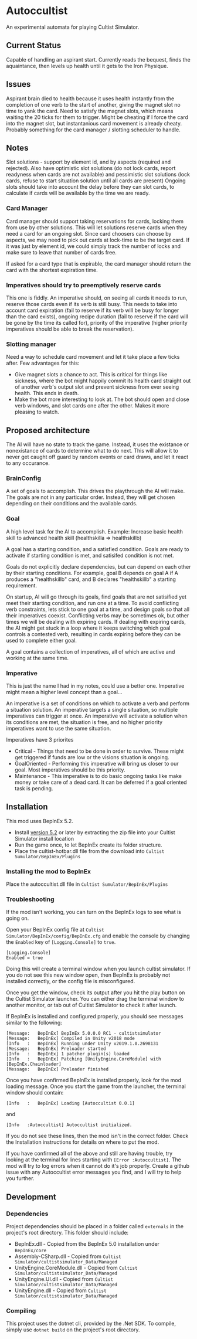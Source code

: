 # Autoccultist

An experimental automata for playing Cultist Simulator.

## Current Status

Capable of handling an aspirant start. Currently reads the bequest, finds the aquaintance, then levels up health until it gets to the Iron Physique.

## Issues

Aspirant brain died to health because it uses health instantly from the completion of one verb to the start of another, giving the magnet slot no time to yank the card.
Need to satisfy the magnet slots, which means waiting the 20 ticks for them to trigger. Might be cheating if I force the card into the magnet slot, but instantanious
card movement is already cheaty.
Probably something for the card manager / slotting scheduler to handle.

## Notes

Slot solutions - support by element id, and by aspects (required and rejected).
Also have optimistic slot solutions (do not lock cards, report readyness when cards are not available) and pessimistic slot solutions (lock cards, refuse to start situation solution until all cards are present)
Ongoing slots should take into account the delay before they can slot cards, to calculate if cards will be available by the time we are ready.

### Card Manager

Card manager should support taking reservations for cards, locking them from use by other solutions. This will let solutions reserve cards when they need a card for an ongoing slot.
Since card choosers can choose by aspects, we may need to pick out cards at lock-time to be the target card. If it was just by element id, we could simply track the number of locks
and make sure to leave that number of cards free.

If asked for a card type that is expirable, the card manager should return the card with the shortest expiration time.

### Imperatives should try to preemptively reserve cards

This one is fiddly. An imperative should, on seeing all cards it needs to run, reserve those cards even if its verb is still busy.
This needs to take into account card expiration (fail to reserve if its verb will be busy for longer than the card exists), ongoing
recipe duration (fail to reserve if the card will be gone by the time its called for), priority of the imperative (higher priority
imperatives should be able to break the reservation).

### Slotting manager

Need a way to schedule card movement and let it take place a few ticks after. Few advantages for this:

- Give magnet slots a chance to act.
  This is critical for things like sickness, where the bot might happily commit its health card straight out of
  another verb's output slot and prevent sickness from ever seeing health. This ends in death.
- Make the bot more interesting to look at.
  The bot should open and close verb windows, and slot cards one after the other. Makes it more pleasing to watch.

## Proposed architecture

The AI will have no state to track the game. Instead, it uses the existance or nonexistance of cards to determine what to do next.
This will allow it to never get caught off guard by random events or card draws, and let it react to any occurance.

### BrainConfig

A set of goals to accomplish. This drives the playthrough the AI will make.
The goals are not in any particular order. Instead, they will get chosen depending on their conditions and the available cards.

### Goal

A high level task for the AI to accomplish.
Example: Increase basic health skill to advanced health skill (healthskilla => healthskillb)

A goal has a starting condition, and a satisfied condition.
Goals are ready to activate if starting condition is met, and satisifed condition is not met.

Goals do not explicitly declare dependencies, but can depend on each other by their starting conditions.
For example, goal B depends on goal A if A produces a "healthskillb" card, and B declares "healthskillb" a starting requirement.

On startup, AI will go through its goals, find goals that are not satisified yet meet their starting condition, and run one at a time.
To avoid conflicting verb constraints, lets stick to one goal at a time, and design goals so that all their imperatives coexist.
Conflicting verbs may be sometimes ok, but other times we will be dealing with expiring cards. If dealing with expiring cards, the AI
might get stuck in a loop where it keeps switching which goal controls a contested verb, resulting in cards expiring before they can be used to complete
either goal.

A goal contains a collection of imperatives, all of which are active and working at the same time.

### Imperative

This is just the name I had in my notes, could use a better one. Imperative might mean a higher level concept than a goal...

An imperative is a set of conditions on which to activate a verb and perform a situation solution.
An imperative targets a single situation, so multiple imperatives can trigger at once.
An imperative will activate a solution when its conditions are met, the situation is free, and no higher priority imperatives want to use the same situation.

Imperatives have 3 priorites

- Critical - Things that need to be done in order to survive. These might get triggered if funds are low or the visions situation is ongoing.
- GoalOriented - Performing this imperative will bring us closer to our goal. Most imperatives should be this priority.
- Maintenance - This imperative is to do basic ongoing tasks like make money or take care of a dead card. It can be deferred if a goal oriented task is pending.

## Installation

This mod uses BepInEx 5.2.

- Install [version 5.2](https://github.com/BepInEx/BepInEx/releases/tag/v5.2) or later by extracting the zip file into your Cultist Simulator install location
- Run the game once, to let BepInEx create its folder structure.
- Place the cultist-hotbar.dll file from the download into `Cultist Sumulator/BepInEx/Plugins`

### Installing the mod to BepInEx

Place the autoccultist.dll file in `Cultist Sumulator/BepInEx/Plugins`

### Troubleshooting

If the mod isn't working, you can turn on the BepInEx logs to see what is going on.

Open your BepInEx config file at `Cultist Simulator/BepInEx/config/BepInEx.cfg` and enable the console by changing the `Enabled` key of `[Logging.Console]` to `true`.

```
[Logging.Console]
Enabled = true
```

Doing this will create a terminal window when you launch cultist simulator. If you do not see this new window open, then BepInEx is probably not installed correctly,
or the config file is misconfigured.

Once you get the window, check its output after you hit the play button on the Cultist Simulator launcher. You can either drag the terminal window to another
monitor, or tab out of Cultist Simulator to check it after launch.

If BepInEx is installed and configured properly, you should see messages similar to the following:

```
[Message:   BepInEx] BepInEx 5.0.0.0 RC1 - cultistsimulator
[Message:   BepInEx] Compiled in Unity v2018 mode
[Info   :   BepInEx] Running under Unity v2019.1.0.2698131
[Message:   BepInEx] Preloader started
[Info   :   BepInEx] 1 patcher plugin(s) loaded
[Info   :   BepInEx] Patching [UnityEngine.CoreModule] with [BepInEx.Chainloader]
[Message:   BepInEx] Preloader finished
```

Once you have confirmed BepInEx is installed properly, look for the mod loading message. Once you start the game from the launcher, the terminal window should contain:

```
[Info   :   BepInEx] Loading [Autoccultist 0.0.1]
```

and

```
[Info   :Autoccultist] Autoccultist initialized.
```

If you do not see these lines, then the mod isn't in the correct folder. Check the Installation instructions for details on where to put the mod.

If you have confirmed all of the above and still are having trouble, try looking at the terminal for lines starting with `[Error :Autoccultist]`. The mod will
try to log errors when it cannot do it's job properly. Create a github issue with any Autoccultist error messages you find, and I will try to help you further.

## Development

### Dependencies

Project dependencies should be placed in a folder called `externals` in the project's root directory.
This folder should include:

- BepInEx.dll - Copied from the BepInEx 5.0 installation under `BepInEx/core`
- Assembly-CSharp.dll - Copied from `Cultist Simulator/cultistsimulator_Data/Managed`
- UnityEngine.CoreModule.dll - Copied from `Cultist Simulator/cultistsimulator_Data/Managed`
- UnityEngine.UI.dll - Copied from `Cultist Simulator/cultistsimulator_Data/Managed`
- UnityEngine.dll - Copied from `Cultist Simulator/cultistsimulator_Data/Managed`

### Compiling

This project uses the dotnet cli, provided by the .Net SDK. To compile, simply use `dotnet build` on the project's root directory.
